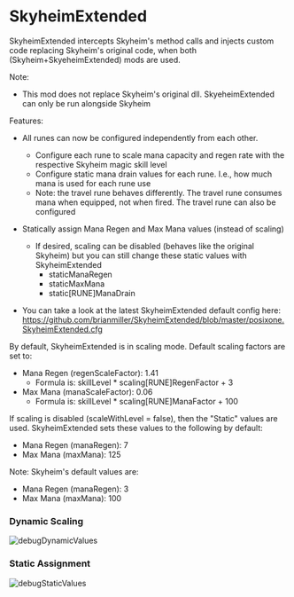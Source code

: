 # SkyheimExtended 

SkyheimExtended intercepts Skyheim's method calls and injects custom code replacing Skyheim's original code, when both (Skyheim+SkyeheimExtended) mods are used.

Note:
  * This mod does not replace Skyheim's original dll.  SkyeheimExtended can only be run alongside Skyheim

Features:
  * All runes can now be configured independently from each other.
    * Configure each rune to scale mana capacity and regen rate with the respective Skyheim magic skill level
	* Configure static mana drain values for each rune. I.e., how much mana is used for each rune use
    * Note: the travel rune behaves differently.  The travel rune consumes mana when equipped, not when fired. The travel rune can also be configured


  * Statically assign Mana Regen and Max Mana values (instead of scaling)
    * If desired, scaling can be disabled (behaves like the original Skyheim) but you can still change these static values with SkyheimExtended
	  * staticManaRegen
      * staticMaxMana
      * static[RUNE]ManaDrain

  
  * You can take a look at the latest SkyheimExtended default config here: https://github.com/brianmiller/SkyheimExtended/blob/master/posixone.SkyheimExtended.cfg  



By default, SkyheimExtended is in scaling mode. Default scaling factors are set to:
  * Mana Regen (regenScaleFactor): 1.41
    * Formula is: skillLevel * scaling[RUNE]RegenFactor + 3
  * Max Mana (manaScaleFactor): 0.06
    * Formula is: skillLevel * scaling[RUNE]ManaFactor + 100


If scaling is disabled (scaleWithLevel = false), then the "Static" values are used. SkyheimExtended sets these values to the following by default:
  * Mana Regen (manaRegen): 7
  * Max Mana (maxMana): 125


 Note: Skyheim's default values are:
  * Mana Regen (manaRegen): 3
  * Max Mana (maxMana): 100

### Dynamic Scaling
 ![debugDynamicValues](https://user-images.githubusercontent.com/342276/171280214-b38ca0cd-0352-4794-8730-8b8a1e059d67.png)
 
### Static Assignment
 ![debugStaticValues](https://user-images.githubusercontent.com/342276/171280225-51b75330-6537-44d5-af74-ee3fcf8d01cf.png)
